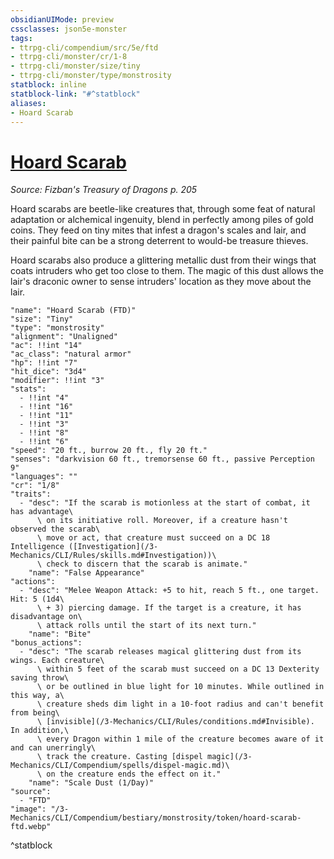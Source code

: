 ```yaml
---
obsidianUIMode: preview
cssclasses: json5e-monster
tags:
- ttrpg-cli/compendium/src/5e/ftd
- ttrpg-cli/monster/cr/1-8
- ttrpg-cli/monster/size/tiny
- ttrpg-cli/monster/type/monstrosity
statblock: inline
statblock-link: "#^statblock"
aliases:
- Hoard Scarab
---
```

# [Hoard Scarab](3-Mechanics\CLI\Compendium\bestiary\monstrosity/hoard-scarab-ftd.md)
*Source: Fizban's Treasury of Dragons p. 205*  

Hoard scarabs are beetle-like creatures that, through some feat of natural adaptation or alchemical ingenuity, blend in perfectly among piles of gold coins. They feed on tiny mites that infest a dragon's scales and lair, and their painful bite can be a strong deterrent to would-be treasure thieves.

Hoard scarabs also produce a glittering metallic dust from their wings that coats intruders who get too close to them. The magic of this dust allows the lair's draconic owner to sense intruders' location as they move about the lair.

```statblock
"name": "Hoard Scarab (FTD)"
"size": "Tiny"
"type": "monstrosity"
"alignment": "Unaligned"
"ac": !!int "14"
"ac_class": "natural armor"
"hp": !!int "7"
"hit_dice": "3d4"
"modifier": !!int "3"
"stats":
  - !!int "4"
  - !!int "16"
  - !!int "11"
  - !!int "3"
  - !!int "8"
  - !!int "6"
"speed": "20 ft., burrow 20 ft., fly 20 ft."
"senses": "darkvision 60 ft., tremorsense 60 ft., passive Perception 9"
"languages": ""
"cr": "1/8"
"traits":
  - "desc": "If the scarab is motionless at the start of combat, it has advantage\
      \ on its initiative roll. Moreover, if a creature hasn't observed the scarab\
      \ move or act, that creature must succeed on a DC 18 Intelligence ([Investigation](/3-Mechanics/CLI/Rules/skills.md#Investigation))\
      \ check to discern that the scarab is animate."
    "name": "False Appearance"
"actions":
  - "desc": "Melee Weapon Attack: +5 to hit, reach 5 ft., one target. Hit: 5 (1d4\
      \ + 3) piercing damage. If the target is a creature, it has disadvantage on\
      \ attack rolls until the start of its next turn."
    "name": "Bite"
"bonus_actions":
  - "desc": "The scarab releases magical glittering dust from its wings. Each creature\
      \ within 5 feet of the scarab must succeed on a DC 13 Dexterity saving throw\
      \ or be outlined in blue light for 10 minutes. While outlined in this way, a\
      \ creature sheds dim light in a 10-foot radius and can't benefit from being\
      \ [invisible](/3-Mechanics/CLI/Rules/conditions.md#Invisible). In addition,\
      \ every Dragon within 1 mile of the creature becomes aware of it and can unerringly\
      \ track the creature. Casting [dispel magic](/3-Mechanics/CLI/Compendium/spells/dispel-magic.md)\
      \ on the creature ends the effect on it."
    "name": "Scale Dust (1/Day)"
"source":
  - "FTD"
"image": "/3-Mechanics/CLI/Compendium/bestiary/monstrosity/token/hoard-scarab-ftd.webp"
```
^statblock